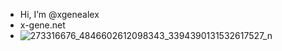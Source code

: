 - Hi, I’m @xgenealex
- x-gene.net
- ![273316676_4846602612098343_3394390131532617527_n](https://user-images.githubusercontent.com/101722455/159256304-8ae96bda-7dd3-4697-9e50-374712eb8e91.jpg)
